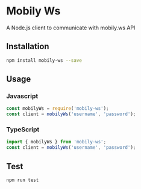 # Mobily Ws
A Node.js client to communicate with mobily.ws API

## Installation
```sh
npm install mobily-ws --save
```
## Usage

### Javascript
```javascript
const mobilyWs = require('mobily-ws');
const client = mobilyWs('username', 'password');
```

### TypeScript
```typescript
import { mobilyWs } from 'mobily-ws';
const client = mobilyWs('username', 'password');

```

## Test
```sh
npm run test
```
